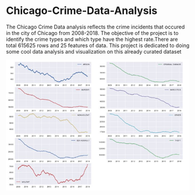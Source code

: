 # Chicago-Crime-Data-Analysis

The Chicago Crime Data analysis reflects the crime incidents that occured in the city of Chicago from 2008-2018. The objective of the project is to identify the crime types and which type have the highest rate.There are total 615625 rows and 25 features of data.
This project is dedicated to doing some cool data analysis and visualization on this already curated dataset

![Alt text](https://github.com/Shringa13/Chicago-Crime-Data-Analysis/blob/master/images/All_Crimes.JPG)
